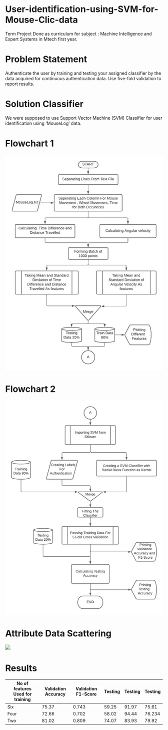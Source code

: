 # User-identification-using-SVM-for-Mouse-Clic-data
Term Project Done as curriculum for subject : Machine Intelligence and Expert Systems in Mtech first year.

# Problem Statement
Authenticate the user by training and testing your assigned classifier by the data acquired for continuous authentication data. Use five-fold validation to report results.

# Solution Classifier
We were supposed to use Support Vector Machine (SVM) Classifier for user identification using ‘MouseLog’ data.

# Flowchart 1

<img src="chart1.jpeg">

# Flowchart 2

<img src="chart2.jpeg">

# Attribute Data Scattering

<img src="Data_visualise.jpeg">

# Results

| No of features Used for training|  Validation Accuracy | Validation F1-Score| Testing | Testing |Testing |
| ------------- | ------------- |---------|-----|-----|--|
| Six | 75.37 | 0.743 | 59.25 | 91.97 | 75.61 |
| Four | 72.66 | 0.702 | 58.02 | 94.44 | 76.234 |
|Two|81.02|0.809|74.07|83.93|79.92|

